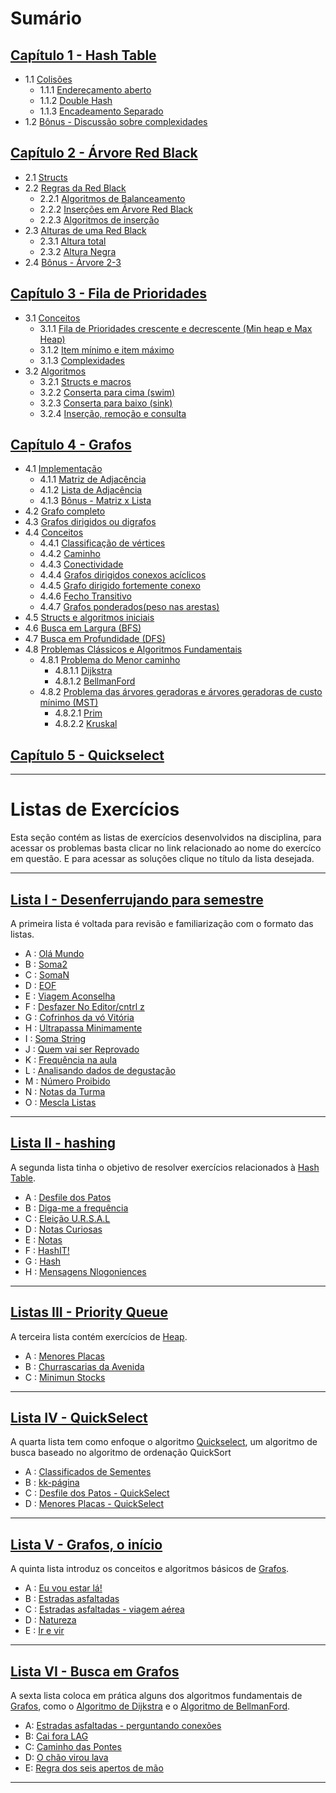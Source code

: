 # Sumário

## [Capítulo 1 - Hash Table](apostila/HashTable.md)

- 1.1 [Colisões](apostila/HashTable.md#11-colisoes)
	- 1.1.1 [Endereçamento aberto](apostila/HashTable.md#111-enderecamento-aberto)
	- 1.1.2 [Double Hash](apostila/HashTable.md#112-double-hash)
	- 1.1.3 [Encadeamento Separado](apostila/HashTable.md#113-encadeamento-separado)
- 1.2 [Bônus - Discussão sobre complexidades](apostila/HashTable.md#12-bonus-discussao-sobre-complexidades)

## [Capítulo 2 - Árvore Red Black](apostila/ÁrvoreRedBlack.md)

- 2.1 [Structs](apostila/ÁrvoreRedBlack.md#21-structs)
- 2.2 [Regras da Red Black](apostila/ÁrvoreRedBlack.md#22-regras-da-redblack)
	- 2.2.1 [Algoritmos de Balanceamento](apostila/ÁrvoreRedBlack.md#221-algoritmos-de-balanceamento)
	- 2.2.2 [Inserções em Árvore Red Black](apostila/ÁrvoreRedBlack.md#222-insercoes-em-arvore-red-black)
	- 2.2.3 [Algoritmos de inserção](apostila/ÁrvoreRedBlack.md#223-algoritmos-de-insercao)
- 2.3 [Alturas de uma Red Black](apostila/ÁrvoreRedBlack.md#23-alturas-de-uma-red-black)
	- 2.3.1 [Altura total](apostila/ÁrvoreRedBlack.md#231-altura-total)
	- 2.3.2 [Altura Negra](apostila/ÁrvoreRedBlack.md#232-altura-negra)
- 2.4 [Bônus - Árvore 2-3](apostila/ÁrvoreRedBlack.md#24-bonus-arvore-2-3)

## [Capítulo 3 - Fila de Prioridades](apostila/FiladePrioridades.md)

- 3.1 [Conceitos](apostila/FiladePrioridades.md#31-conceitos)
	- 3.1.1 [Fila de Prioridades crescente e decrescente (Min heap e Max Heap)](apostila/FiladePrioridades.md#311-fila-de-prioridades-crescente-e-decrescente-min-heap-e-max-heap)
	- 3.1.2 [Item mínimo e item máximo](apostila/FiladePrioridades.md#312-item-maximo-e-item-minimo)
	- 3.1.3 [Complexidades](apostila/FiladePrioridades.md#313-complexidades)
- 3.2 [Algoritmos](apostila/FiladePrioridades.md#32-algoritmos)
	- 3.2.1 [Structs e macros](apostila/FiladePrioridades.md#321-struct-e-macros)
	- 3.2.2 [Conserta para cima (swim)](apostila/FiladePrioridades.md#322-conserta-para-cima-swim)
	- 3.2.3 [Conserta para baixo (sink)](apostila/FiladePrioridades.md#323-conserta-para-baixo-sink)
	- 3.2.4 [Inserção, remoção e consulta](apostila/FiladePrioridades.md#324-inserção-remoção-e-consulta)
## [Capítulo 4 - Grafos](apostila/Grafos.md)

- 4.1 [Implementação](apostila/Grafos.md#41-implementacao)
	- 4.1.1 [Matriz de Adjacência](apostila/Grafos.md#411-matriz-de-adjacencia)
	- 4.1.2 [Lista de Adjacência](apostila/Grafos.md#412-lista-de-adjacencia)
	- 4.1.3 [Bônus - Matriz x Lista](apostila/Grafos.md##413-bonus-matriz-x-lista)
- 4.2 [Grafo completo](apostila/Grafos.md#42-grafo-completo)
- 4.3 [Grafos dirigidos ou digrafos](apostila/Grafos.md#43-grafos-dirigidos-ou-digrafos)
- 4.4 [Conceitos](apostila/Grafos.md#44-conceitos)
	- 4.4.1 [Classificação de vértices](apostila/Grafos.md#441-classificacao-de-vertices)
	- 4.4.2 [Caminho](apostila/Grafos.md#442-caminho)
	- 4.4.3 [Conectividade](apostila/Grafos.md#443-conectividade)
	- 4.4.4 [Grafos dirigidos conexos acíclicos](apostila/Grafos.md#444-grafos-dirigidos-conexos-aciclicos)
	- 4.4.5 [Grafo dirigido fortemente conexo](apostila/Grafos.md#445-grafo-dirigido-fortemente-conexo)
	- 4.4.6 [Fecho Transitivo](apostila/Grafos.md#446-fecho-transitivo)
	- 4.4.7 [Grafos ponderados(peso nas arestas)](apostila/Grafos.md#447-grafos-ponderados-peso-nas-arestas)
- 4.5 [Structs e algoritmos iniciais](apostila/Grafos.md#45-structs-e-algoritmos-iniciais)
- 4.6 [Busca em Largura (BFS)](apostila/Grafos.md#46-busca-em-largura-bfs)
- 4.7 [Busca em Profundidade (DFS)](apostila/Grafos.md#47-busca-em-profundidade-dfs)
- 4.8 [Problemas Clássicos e Algoritmos Fundamentais](apostila/Grafos.md#48-problemas-classicos-e-algoritmos-fundamentais)
	- 4.8.1 [Problema do Menor caminho](apostila/Grafos.md#481-problema-do-menor-caminho)
		- 4.8.1.1 [Dijkstra](apostila/Grafos.md#4811-dijkstra)
		- 4.8.1.2 [BellmanFord](apostila/Grafos.md#4812-bellman-ford)
	- 4.8.2 [Problema das árvores geradoras e árvores geradoras de custo mínimo (MST)](apostila/Grafos.md#problema-das-arvores-geradoras-e-arvores-geradoras-de-custo-minimo-mst)
		- 4.8.2.1 [Prim](apostila/Grafos.md#4821-prim)
		- 4.8.2.2 [Kruskal](apostila/Grafos.md#4822-kruskal)

## [Capítulo 5 - Quickselect](apostila/Quickselect.md)


---


# Listas de Exercícios

Esta seção contém as listas de exercícios desenvolvidos na disciplina, para acessar os problemas basta clicar no link relacionado ao nome do exercíco em questão. E para acessar as soluções clique no título da lista desejada.

---
## [Lista I - Desenferrujando para semestre](listas/lista1-desenferrujando)  

A primeira lista é voltada para revisão e familiarização com o formato das listas.

- A : [Olá Mundo](https://moj.naquadah.com.br/contests/bcr-EDA2-2023_2-lista1-relembrando/olamundo.pdf)
- B : [Soma2](https://moj.naquadah.com.br/contests/bcr-EDA2-2023_2-lista1-relembrando/soma2.pdf)
- C : [SomaN](https://moj.naquadah.com.br/contests/bcr-EDA2-2023_2-lista1-relembrando/soma.pdf)
- D : [EOF](https://moj.naquadah.com.br/contests/bcr-EDA2-2023_2-lista1-relembrando/eof.pdf)
- E : [Viagem Aconselha](https://moj.naquadah.com.br/contests/bcr-EDA2-2023_2-lista1-relembrando/viagemaconselha.pdf)
- F : [Desfazer No Editor/cntrl z](https://moj.naquadah.com.br/contests/bcr-EDA2-2023_2-lista1-relembrando/ctrl-z.pdf)
- G : [Cofrinhos da vó Vitória](https://br.spoj.com/problems/COFRE.pdf)
- H : [Ultrapassa Minimamente](https://moj.naquadah.com.br/contests/bcr-EDA2-2023_2-lista1-relembrando/ultrapassaminimamente.pdf)
- I : [Soma String](https://moj.naquadah.com.br/contests/bcr-EDA2-2023_2-lista1-relembrando/soma_string.pdf)
- J : [Quem vai ser Reprovado](https://br.spoj.com/problems/PLACAR.pdf)
- K : [Frequência na aula](https://br.spoj.com/problems/FREQUE12.pdf) 
- L : [Analisando dados de degustação](https://moj.naquadah.com.br/contests/bcr-EDA2-2023_2-lista1-relembrando/sequencia-desgustacao.pdf)
- M : [Número Proibido](https://moj.naquadah.com.br/contests/bcr-EDA2-2023_2-lista1-relembrando/proibido.pdf)
- N : [Notas da Turma](https://moj.naquadah.com.br/contests/bcr-EDA2-2023_2-lista1-relembrando/divide-turma.pdf)
- O : [Mescla Listas](https://moj.naquadah.com.br/contests/bcr-EDA2-2023_2-lista1-relembrando/le-junta.pdf)
---
## [Lista II - hashing](listas/lista2-hashing/)

A segunda lista tinha o objetivo de resolver exercícios relacionados à [Hash Table](apostila/HashTable.md).

- A : [Desfile dos Patos](https://moj.naquadah.com.br/contests/bcr-EDA2-2023_2-hash/desfile.pdf)
- B : [Diga-me a frequência](https://moj.naquadah.com.br/contests/bcr-EDA2-2023_2-hash/digafrequencia.pdf)
- C : [Eleição U.R.S.A.L](https://moj.naquadah.com.br/contests/bcr-EDA2-2023_2-hash/eleicao-ursal-big.pdf)
- D : [Notas Curiosas](https://moj.naquadah.com.br/contests/bcr-EDA2-2023_2-hash/notas.pdf)
- E : [Notas](https://br.spoj.com/problems/NOTAS14.pdf)
- F : [HashIT!](https://www.spoj.com/problems/HASHIT.pdf)
- G : [Hash](https://br.spoj.com/problems/HASHADIQ.pdf) 
- H : [Mensagens Nlogoniences](https://moj.naquadah.com.br/contests/bcr-EDA2-2023_2-hash/mensagens.pdf)
---
## [Listas III - Priority Queue](listas/lista3-priorityQueue/)

A terceira lista contém exercícios de [Heap](apostila/FiladePrioridades.md).

- A : [Menores Placas](https://moj.naquadah.com.br/contests/bcr-EDA2-2023_2-pq/menores-placas.pdf)
- B : [Churrascarias da Avenida](https://br.spoj.com/problems/CHURRASC.pdf)
- C : [Minimun Stocks](https://www.spoj.com/problems/MINSTOCK.pdf)
---

## [Lista IV - QuickSelect](listas/lista4-quickSelect/)

A quarta lista tem como enfoque o algoritmo [Quickselect](apostila/Quickselect.md), um algoritmo de busca baseado no algoritmo de ordenação QuickSort

- A : [Classificados de Sementes](https://moj.naquadah.com.br/contests/bcr-EDA2-2023_2-quickselect/classificado-agronomia.pdf)
- B : [kk-página](https://moj.naquadah.com.br/contests/bcr-EDA2-2023_2-quickselect/kk-pagina.pdf)
- C : [Desfile dos Patos - QuickSelect](https://moj.naquadah.com.br/contests/bcr-EDA2-2023_2-quickselect/desfile.pdf)
- D : [Menores Placas - QuickSelect](https://moj.naquadah.com.br/contests/bcr-EDA2-2023_2-quickselect/menores-placas.pdf)
---

## [Lista V - Grafos, o início](listas/lista5-grafos/)

A quinta lista introduz os conceitos e algoritmos básicos de [Grafos](apostila/Grafos.md).

- A : [Eu vou estar lá!](https://moj.naquadah.com.br/contests/bcr-EDA2-2023_2-grafos/euvouestarla.pdf)
- B : [Estradas asfaltadas](https://moj.naquadah.com.br/contests/bcr-EDA2-2023_2-grafos/grafo-nucleos-cidades.pdf)
- C : [Estradas asfaltadas - viagem aérea](https://moj.naquadah.com.br/contests/bcr-EDA2-2023_2-grafos/grafo-ajude-joao.pdf)
- D : [Natureza](https://br.spoj.com/problems/NATUREZA.pdf)
- E : [Ir e vir](https://br.spoj.com/problems/IREVIR.pdf)
---

## [Lista VI - Busca em Grafos](/listas/listas6-buscasEmGrafos)

A sexta lista coloca em prática alguns dos algoritmos fundamentais de [Grafos](apostila/Grafos.md), como o [Algoritmo de Dijkstra](apostila/Grafos.md#4811-dijkstra) e o [Algoritmo de BellmanFord](apostila/Grafos.md#4812-bellman-ford).

- A: [Estradas asfaltadas - perguntando conexões](https://moj.naquadah.com.br/contests/bcr-EDA2-2023_2-grafos-busca/grafo-nlogonia-conexoes.pdf)
- B: [Cai fora LAG](https://moj.naquadah.com.br/contests/bcr-EDA2-2023_2-grafos-busca/grafo-chp.pdf)
- C: [Caminho das Pontes](https://moj.naquadah.com.br/contests/bcr-EDA2-2023_2-grafos-busca/pontes.pdf)
- D: [O chão virou lava](https://moj.naquadah.com.br/contests/bcr-EDA2-2023_2-grafos-busca/o_chao_e_lava.pdf)
- E: [Regra dos seis apertos de mão](https://moj.naquadah.com.br/contests/bcr-EDA2-2023_2-grafos-busca/handshakes-rule.pdf)
---

